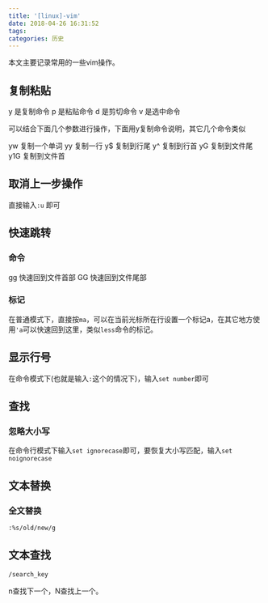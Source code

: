```yaml
---
title: '[linux]-vim'
date: 2018-04-26 16:31:52
tags:
categories: 历史
---
```


本文主要记录常用的一些vim操作。

<!--more-->

## 复制粘贴

y 是复制命令
p 是粘贴命令
d 是剪切命令
v 是选中命令

可以结合下面几个参数进行操作，下面用y复制命令说明，其它几个命令类似

yw 复制一个单词
yy 复制一行
y$ 复制到行尾
y^ 复制到行首
yG 复制到文件尾
y1G 复制到文件首

## 取消上一步操作

直接输入`:u` 即可

## 快速跳转

### 命令

gg 快速回到文件首部
GG 快速回到文件尾部

### 标记

在普通模式下，直接按`ma`，可以在当前光标所在行设置一个标记a，在其它地方使用`'a`可以快速回到这里，类似`less`命令的标记。

## 显示行号

在命令模式下(也就是输入`:`这个的情况下)，输入`set number`即可

## 查找

### 忽略大小写

在命令行模式下输入`set ignorecase`即可，要恢复大小写匹配，输入`set noignorecase`

## 文本替换

### 全文替换

``` bash
:%s/old/new/g
```

## 文本查找

``` bash
/search_key
```

n查找下一个，N查找上一个。
